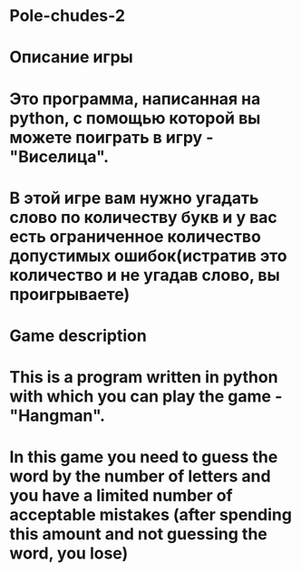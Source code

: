 # Pole-chudes-2

# Описание игры
# Это программа, написанная на python, с помощью которой вы можете поиграть в игру - "Виселица".
# В этой игре вам нужно угадать слово по количеству букв и у вас есть ограниченное количество допустимых ошибок(истратив это количество и не угадав слово, вы проигрываете)
#
# Game description
# This is a program written in python with which you can play the game - "Hangman".
# In this game you need to guess the word by the number of letters and you have a limited number of acceptable mistakes (after spending this amount and not guessing the word, you lose)
